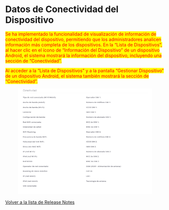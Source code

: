 # Datos de Conectividad del Dispositivo

<mark style="color:red;">Se ha implementado la funcionalidad de visualización de información de conectividad del dispositivo, permitiendo que los administradores analicen información más completa de los dispositivos. En la “Lista de Dispositivos”, al hacer clic en el ícono de “Información del Dispositivo” de un dispositivo Android, el sistema mostrará la información del dispositivo, incluyendo una sección de “Conectividad”.</mark>

<mark style="color:red;">Al acceder a la “Lista de Dispositivos” y a la pantalla “Gestionar Dispositivo” de un dispositivo Android, el sistema también mostrará la sección de “Conectividad”.</mark>

<figure><img src="../../.gitbook/assets/image (150).png" alt=""><figcaption></figcaption></figure>

[Volver a la lista de Release Notes](./)
